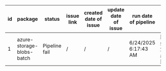 
| id | package | status | issue link | created date of issue | update date of issue | run date of pipeline | pipeline run link |
|----|---------|--------|------------|-----------------------|----------------------| ---------------------| ----------------- |
| 1 | azure-storage-blobs-batch | Pipeline fail | / | / | / | 6/24/2025 6:17:43 AM | https://dev.azure.com/v-qzhong-dotnet/content-validation-automation/_build/results?buildId=13 |